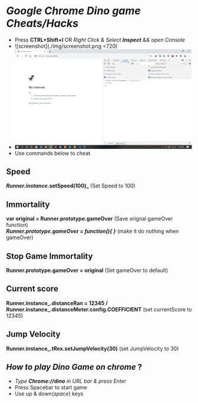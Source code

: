 # _Google Chrome Dino game Cheats/Hacks_
* Press **CTRL+Shift+I** OR _Right Click & Select **Inspect** && open Console_
* ![screenshot](./img/screenshot.png =720)
* <img src="./img/screenshot.png" alt="drawing" width="720"/>
* Use commands below to cheat

## Speed
**_Runner.instance_.setSpeed(100)_** (Set Speed to 100)

## Immortality
**var original = Runner.prototype.gameOver** (Save orignal gameOver function) <br/>
**_Runner.prototype.gameOver = function(){ }_** (make it do nothing when gameOver)

## Stop Game Immortality
**Runner.prototype.gameOver = original** (Set gameOver to default)

## Current score
**Runner.instance_.distanceRan = 12345 / Runner.instance_.distanceMeter.config.COEFFICIENT**
(set currentScore to 12345)

## Jump Velocity
**Runner.instance_.tRex.setJumpVelocity(30)** (set JumpVelocity to 30)

## _How to play Dino Game on chrome_ ?
* _Type **Chrome://dino** in URL bar & press Enter_
* Press Spacebar to start game
* Use up & down(_space_) keys

